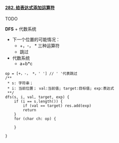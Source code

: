 #### [282. 给表达式添加运算符](https://leetcode.cn/problems/expression-add-operators/)



TODO 







**DFS** +  代数系统





- 下一个位置的可能情况：
  - +，-， * 三种运算符
  - 跳过
- 代数系统 
  - a+b*c

```
op = [+，-， *，' '] // ' '代表跳过
/**
 * s: 字符串；
 * i: 当前位置； val:当前值; target:目标值; exp:表达式
 **/
dfs(s, i, val, target, exp) {
	if (i == s.length()) {
		if (val == target) res.add(exp)
		return 
	}
	for (char ch: op) {
		
	}
	
}
```







